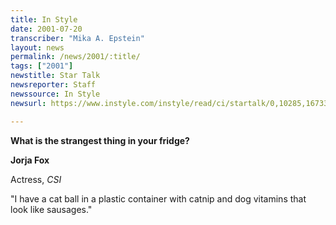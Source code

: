 ```yaml
---
title: In Style
date: 2001-07-20
transcriber: "Mika A. Epstein"
layout: news
permalink: /news/2001/:title/
tags: ["2001"]
newstitle: Star Talk
newsreporter: Staff
newssource: In Style
newsurl: https://www.instyle.com/instyle/read/ci/startalk/0,10285,167332,00.html

---
```

**What is the strangest thing in your fridge?**

**Jorja Fox**

Actress, *CSI*

"I have a cat ball in a plastic container with catnip and dog vitamins that look like sausages."
